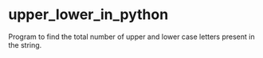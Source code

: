 # upper_lower_in_python
Program to find the total number of upper and lower case letters present in the string.
